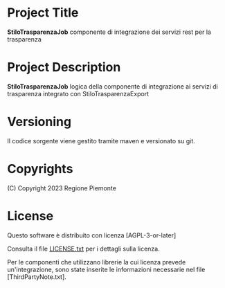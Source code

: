 # Project Title 
**StiloTrasparenzaJob** componente di integrazione dei servizi rest per la trasparenza

# Project Description
**StiloTrasparenzaJob** logica della componente di integrazione ai servizi di trasparenza integrato con
StiloTrasparenzaExport


# Versioning 
Il codice sorgente viene gestito tramite maven e versionato su git.

# Copyrights 
 (C) Copyright 2023 Regione Piemonte
 
# License 
Questo software è distribuito con licenza [AGPL-3-or-later]

Consulta il file [LICENSE.txt](LICENSE.txt) per i dettagli sulla licenza. 

Per le componenti che utilizzano librerie la cui licenza prevede un'integrazione, sono state inserite le informazioni necessarie nel file [ThirdPartyNote.txt].